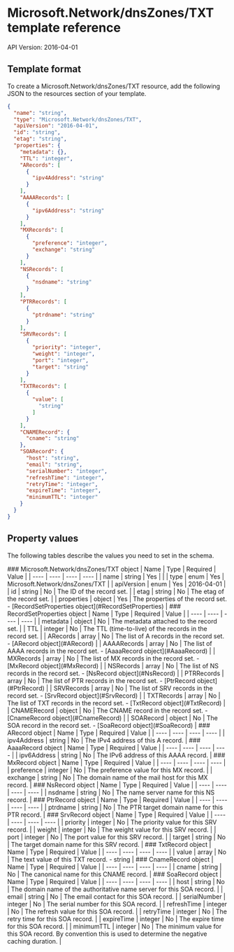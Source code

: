 # Microsoft.Network/dnsZones/TXT template reference
API Version: 2016-04-01
## Template format

To create a Microsoft.Network/dnsZones/TXT resource, add the following JSON to the resources section of your template.

```json
{
  "name": "string",
  "type": "Microsoft.Network/dnsZones/TXT",
  "apiVersion": "2016-04-01",
  "id": "string",
  "etag": "string",
  "properties": {
    "metadata": {},
    "TTL": "integer",
    "ARecords": [
      {
        "ipv4Address": "string"
      }
    ],
    "AAAARecords": [
      {
        "ipv6Address": "string"
      }
    ],
    "MXRecords": [
      {
        "preference": "integer",
        "exchange": "string"
      }
    ],
    "NSRecords": [
      {
        "nsdname": "string"
      }
    ],
    "PTRRecords": [
      {
        "ptrdname": "string"
      }
    ],
    "SRVRecords": [
      {
        "priority": "integer",
        "weight": "integer",
        "port": "integer",
        "target": "string"
      }
    ],
    "TXTRecords": [
      {
        "value": [
          "string"
        ]
      }
    ],
    "CNAMERecord": {
      "cname": "string"
    },
    "SOARecord": {
      "host": "string",
      "email": "string",
      "serialNumber": "integer",
      "refreshTime": "integer",
      "retryTime": "integer",
      "expireTime": "integer",
      "minimumTTL": "integer"
    }
  }
}
```
## Property values

The following tables describe the values you need to set in the schema.

<a id="Microsoft.Network/dnsZones/TXT" />
### Microsoft.Network/dnsZones/TXT object
|  Name | Type | Required | Value |
|  ---- | ---- | ---- | ---- |
|  name | string | Yes |  |
|  type | enum | Yes | Microsoft.Network/dnsZones/TXT |
|  apiVersion | enum | Yes | 2016-04-01 |
|  id | string | No | The ID of the record set. |
|  etag | string | No | The etag of the record set. |
|  properties | object | Yes | The properties of the record set. - [RecordSetProperties object](#RecordSetProperties) |


<a id="RecordSetProperties" />
### RecordSetProperties object
|  Name | Type | Required | Value |
|  ---- | ---- | ---- | ---- |
|  metadata | object | No | The metadata attached to the record set. |
|  TTL | integer | No | The TTL (time-to-live) of the records in the record set. |
|  ARecords | array | No | The list of A records in the record set. - [ARecord object](#ARecord) |
|  AAAARecords | array | No | The list of AAAA records in the record set. - [AaaaRecord object](#AaaaRecord) |
|  MXRecords | array | No | The list of MX records in the record set. - [MxRecord object](#MxRecord) |
|  NSRecords | array | No | The list of NS records in the record set. - [NsRecord object](#NsRecord) |
|  PTRRecords | array | No | The list of PTR records in the record set. - [PtrRecord object](#PtrRecord) |
|  SRVRecords | array | No | The list of SRV records in the record set. - [SrvRecord object](#SrvRecord) |
|  TXTRecords | array | No | The list of TXT records in the record set. - [TxtRecord object](#TxtRecord) |
|  CNAMERecord | object | No | The CNAME record in the  record set. - [CnameRecord object](#CnameRecord) |
|  SOARecord | object | No | The SOA record in the record set. - [SoaRecord object](#SoaRecord) |


<a id="ARecord" />
### ARecord object
|  Name | Type | Required | Value |
|  ---- | ---- | ---- | ---- |
|  ipv4Address | string | No | The IPv4 address of this A record. |


<a id="AaaaRecord" />
### AaaaRecord object
|  Name | Type | Required | Value |
|  ---- | ---- | ---- | ---- |
|  ipv6Address | string | No | The IPv6 address of this AAAA record. |


<a id="MxRecord" />
### MxRecord object
|  Name | Type | Required | Value |
|  ---- | ---- | ---- | ---- |
|  preference | integer | No | The preference value for this MX record. |
|  exchange | string | No | The domain name of the mail host for this MX record. |


<a id="NsRecord" />
### NsRecord object
|  Name | Type | Required | Value |
|  ---- | ---- | ---- | ---- |
|  nsdname | string | No | The name server name for this NS record. |


<a id="PtrRecord" />
### PtrRecord object
|  Name | Type | Required | Value |
|  ---- | ---- | ---- | ---- |
|  ptrdname | string | No | The PTR target domain name for this PTR record. |


<a id="SrvRecord" />
### SrvRecord object
|  Name | Type | Required | Value |
|  ---- | ---- | ---- | ---- |
|  priority | integer | No | The priority value for this SRV record. |
|  weight | integer | No | The weight value for this SRV record. |
|  port | integer | No | The port value for this SRV record. |
|  target | string | No | The target domain name for this SRV record. |


<a id="TxtRecord" />
### TxtRecord object
|  Name | Type | Required | Value |
|  ---- | ---- | ---- | ---- |
|  value | array | No | The text value of this TXT record. - string |


<a id="CnameRecord" />
### CnameRecord object
|  Name | Type | Required | Value |
|  ---- | ---- | ---- | ---- |
|  cname | string | No | The canonical name for this CNAME record. |


<a id="SoaRecord" />
### SoaRecord object
|  Name | Type | Required | Value |
|  ---- | ---- | ---- | ---- |
|  host | string | No | The domain name of the authoritative name server for this SOA record. |
|  email | string | No | The email contact for this SOA record. |
|  serialNumber | integer | No | The serial number for this SOA record. |
|  refreshTime | integer | No | The refresh value for this SOA record. |
|  retryTime | integer | No | The retry time for this SOA record. |
|  expireTime | integer | No | The expire time for this SOA record. |
|  minimumTTL | integer | No | The minimum value for this SOA record. By convention this is used to determine the negative caching duration. |

